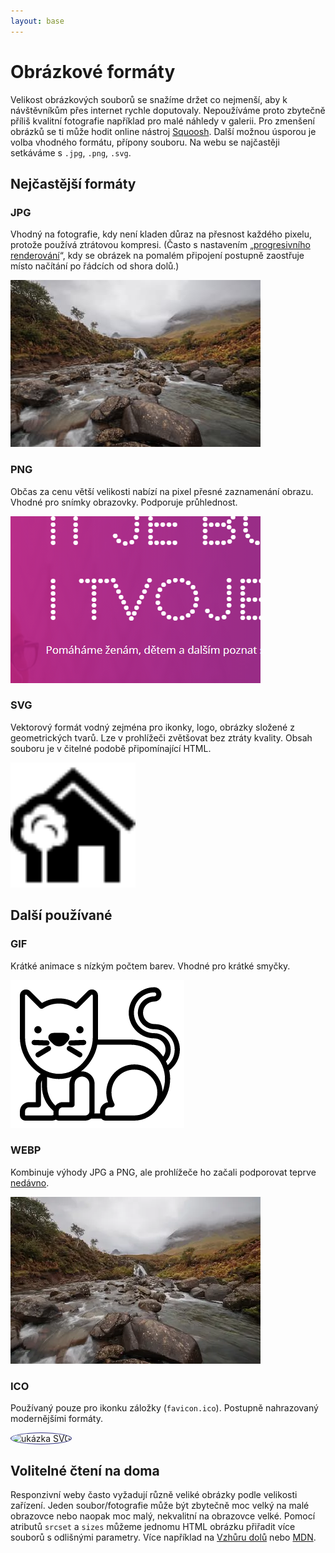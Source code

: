 ```yaml
---
layout: base
---
```


# Obrázkové formáty

Velikost obrázkových souborů se snažíme držet co nejmenší, aby k návštěvníkům přes internet rychle doputovaly. Nepoužíváme proto zbytečně příliš kvalitní fotografie například pro malé náhledy v galerii. Pro zmenšení obrázků se ti může hodit online nástroj [Squoosh](https://squoosh.app/). Další možnou úsporou je volba vhodného formátu, přípony souboru. Na webu se najčastěji setkáváme s `.jpg`, `.png`, `.svg`.

## Nejčastější formáty

### JPG

Vhodný na fotografie, kdy není kladen důraz na přesnost každého pixelu, protože používá ztrátovou kompresi. (Často s nastavením „[progresivního renderování](https://www.google.com/search?q=progressive+jpeg&tbm=isch)“, kdy se obrázek na pomalém připojení postupně zaostřuje místo načítání po řádcích od shora dolů.)

![ukázka JPG](static/examples/stream.jpg)

### PNG

Občas za cenu větší velikosti nabízí na pixel přesné zaznamenání obrazu. Vhodné pro snímky obrazovky. Podporuje průhlednost.

![ukázka PNG](static/examples/czechitas.png)

### SVG

Vektorový formát vodný zejména pro ikonky, logo, obrázky složené z geometrických tvarů. Lze v prohlížeči zvětšovat bez ztráty kvality. Obsah souboru je v čitelné podobě připomínající HTML.

<img src="static/examples/house.svg" width="200" height="200" alt="ukázka SVG">

## Další používané

### GIF

Krátké animace s nízkým počtem barev. Vhodné pro krátké smyčky.

![ukázka GIF](static/examples/kocka.gif)

### WEBP

Kombinuje výhody JPG a PNG, ale prohlížeče ho začali podporovat teprve [nedávno](https://caniuse.com/webp).

![ukázka WEBP](static/examples/stream.webp)

### ICO

Používaný pouze pro ikonku záložky (`favicon.ico`). Postupně nahrazovaný modernějšími formáty.

<img src="static/examples/favicon.ico" width="48" height="48" alt="ukázka SVG" style="border: 1px solid #303182; border-radius: 50%;">

## Volitelné čtení na doma

Responzivní weby často vyžadují různě veliké obrázky podle velikosti zařízení. Jeden soubor/fotografie může být zbytečně moc velký na malé obrazovce nebo naopak moc malý, nekvalitní na obrazovce velké. Pomocí atributů `srcset` a `sizes` můžeme jednomu HTML obrázku přiřadit více souborů s odlišnými parametry. Více například na [Vzhůru dolů](https://www.vzhurudolu.cz/prirucka/srcset-sizes) nebo [MDN](https://developer.mozilla.org/en-US/docs/Learn/HTML/Multimedia_and_embedding/Responsive_images).
